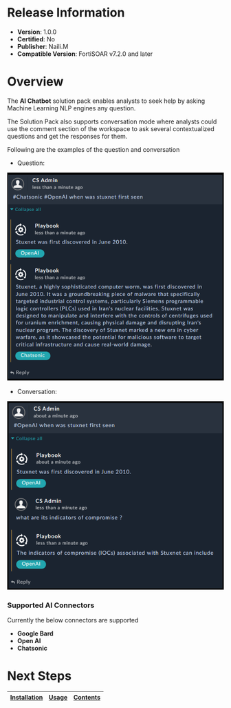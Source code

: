 # Release Information

* **Version**: 1.0.0
* **Certified**: No
* **Publisher**: Naili.M
* **Compatible Version**: FortiSOAR v7.2.0 and later

# Overview

The **AI Chatbot** solution pack enables analysts to seek help by asking Machine Learning NLP engines any question.

The Solution Pack also supports conversation mode where analysts could use the comment section of the workspace to ask several contextualized questions and get the responses for them.

Following are the examples of the question and conversation

- Question:

![Question](./docs/res/question.png)

- Conversation:

![Conversation](./docs/res/conversation.png)

### Supported AI Connectors
Currently the below connectors are supported

- **Google Bard**
- **Open AI**
- **Chatsonic**

# Next Steps

| [Installation](./docs/setup.md#installation) | [Usage](./docs/usage.md) | [Contents](./docs/contents.md) |
|----------------------------------------------|--------------------------|--------------------------------|